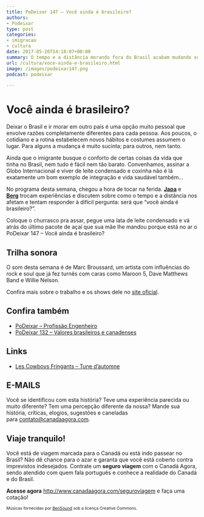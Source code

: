```yaml
---
title: PoDeixar 147 – Você ainda é brasileiro?
authors:
- Podeixar
type: post
categories:
- imigracao
- cultura
date: 2017-05-26T14:18:07+00:00
summary: O tempo e a distância morando fora do Brasil acabam mudando seu jeito de ser e de pensar. Será que ainda assim, você ainda é brasileiro?
url: /cultura/voce-ainda-e-brasileiro.html
image: /images/podeixar147.png
podcast: podeixar

---
```

# Você ainda é brasileiro?

Deixar o Brasil e ir morar em outro país é uma opção muito pessoal que envolve razões completamente diferentes para cada pessoa. Aos poucos, o cotidiano e a rotina estabelecem novos hábitos e costumes assumem o lugar. Para alguns a mudança é muito sucinta; para outros, nem tanto.

Ainda que o imigrante busque o conforto de certas coisas da vida que tinha no Brasil, nem tudo é fácil nem tão barato. Convenhamos, assinar a Globo Internacional e viver de leite condensado e coxinha não é lá exatamente um bom exemplo de integração e vida saudável também&#8230;

No programa desta semana, chegou a hora de tocar na ferida. [**Japa**][1] e [**Berg**][2] trocam experiências e discutem sobre como o tempo e a distância nos afetam e tentam responder à difícil pergunta: será que &#8220;você ainda é brasileiro?&#8221;.

Coloque o churrasco pra assar, pegue uma lata de leite condensado e vá atrás do último pacote de açaí que sua mãe lhe mandou porque está no ar o PoDeixar 147 &#8211; Você ainda é brasileiro?



## Trilha sonora

O som desta semana é de Marc Broussard, um artista com influências do rock e soul que já fez turnês com caras como Maroon 5, Dave Matthews Band e Willie Nelson.

Confira mais sobre o trabalho e os shows dele no <a href="http://www.marcbroussard.com/" target="_blank" rel="noopener noreferrer">site oficial</a>.

## Confira também

  * [PoDeixar &#8211; Profissão Engenheiro][3]
  * [PoDeixar 132 &#8211; Valores brasileiros e canadenses][4]

## Links

  * <a href="https://www.youtube.com/watch?v=4_fQZSlpGl4" target="_blank" rel="noopener noreferrer">Les Cowboys Fringants &#8211; Tune d&#8217;automne</a>

## E-MAILS

Você se identificou com esta história? Teve uma experiência parecida ou muito diferente? Tem uma percepção diferente da nossa? Mande sua história, críticas, elogios, sugestões e caneladas para <contato@canadaagora.com>.

## Viaje tranquilo!

Você está de viagem marcada para o Canadá ou está indo passear no Brasil? Não dê chance para o azar e garanta que você está coberto contra imprevistos indesejados. Contrate um **seguro viagem** com o Canadá Agora, sendo atendido com quem fala português e conhece a realidade do Canadá e do Brasil.

**Acesse agora** <http://www.canadaagora.com/seguroviagem> e faça uma cotação!

<span style="font-size: 8pt;">Músicas fornecidas por <a href="http://www.bensound.com/" target="_blank" rel="noopener noreferrer">BenSound</a> sob a licença Creative Commons.</span>

 [1]: https://www.canadaagora.com/japa
 [2]: https://www.canadaagora.com/berg
 [3]: https://www.canadaagora.com/podeixar/profissao-engenheiro.html
 [4]: https://www.canadaagora.com/podeixar/valores-canadenses-brasileiros.html